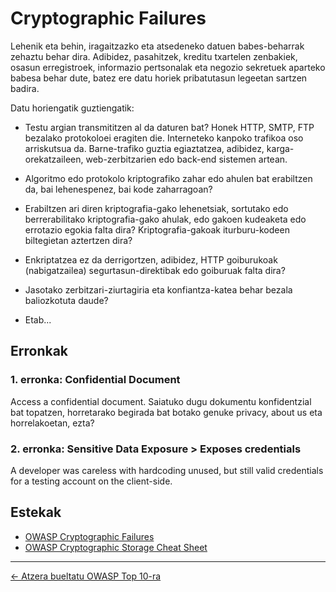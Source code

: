 # Cryptographic Failures

Lehenik eta behin, iragaitzazko eta atsedeneko datuen babes-beharrak zehaztu behar dira. Adibidez, pasahitzek, kreditu txartelen zenbakiek, osasun erregistroek, informazio pertsonalak eta negozio sekretuek aparteko babesa behar dute, batez ere datu horiek pribatutasun legeetan sartzen badira.

Datu horiengatik guztiengatik:

- Testu argian transmititzen al da daturen bat? Honek HTTP, SMTP, FTP bezalako protokoloei eragiten die. Interneteko kanpoko trafikoa oso arriskutsua da. Barne-trafiko guztia egiaztatzea, adibidez, karga-orekatzaileen, web-zerbitzarien edo back-end sistemen artean.

- Algoritmo edo protokolo kriptografiko zahar edo ahulen bat erabiltzen da, bai lehenespenez, bai kode zaharragoan?

- Erabiltzen ari diren kriptografia-gako lehenetsiak, sortutako edo berrerabilitako kriptografia-gako ahulak, edo gakoen kudeaketa edo errotazio egokia falta dira? Kriptografia-gakoak iturburu-kodeen biltegietan aztertzen dira?

- Enkriptatzea ez da derrigortzen, adibidez, HTTP goiburukoak (nabigatzailea) segurtasun-direktibak edo goiburuak falta dira?

- Jasotako zerbitzari-ziurtagiria eta konfiantza-katea behar bezala baliozkotuta daude?

- Etab...

## Erronkak


### 1. erronka: Confidential Document
Access a confidential document.
Saiatuko dugu dokumentu konfidentzial bat topatzen, horretarako begirada bat botako genuke privacy, about us eta horrelakoetan, ezta? 

### 2. erronka: Sensitive Data Exposure > Exposes credentials
A developer was careless with hardcoding unused, but still valid credentials for a testing account on the client-side.





## Estekak
- [OWASP Cryptographic Failures](https://owasp.org/Top10/A02_2021-Cryptographic_Failures/)
- [OWASP Cryptographic Storage Cheat Sheet](https://cheatsheetseries.owasp.org/cheatsheets/Cryptographic_Storage_Cheat_Sheet.html)


---

[← Atzera bueltatu OWASP Top 10-ra](../oinarriak_mehatxuak/owasp_top10.md)

